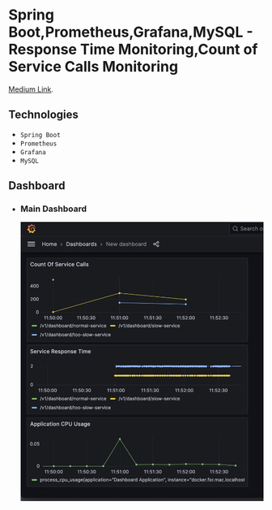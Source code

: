 # Spring Boot,Prometheus,Grafana,MySQL - Response Time Monitoring,Count of Service Calls Monitoring

[Medium Link](https://medium.com/@htyesilyurt/spring-boot-prometheus-grafana-response-time-count-of-service-calls-cpu-usage-monitoring-with-f2dd36d7dfc8).

Technologies
------------
- `Spring Boot`
- `Prometheus` 
- `Grafana`
- `MySQL`

## Dashboard

- ### Main Dashboard

  ![main](https://github.com/tugayesilyurt/spring-prometheus-grafana-response-time-dashboard/blob/main/assets/dashboard.png)
